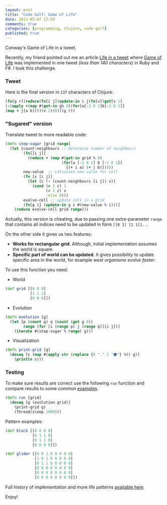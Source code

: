 ```yaml
---
layout: post
title: "Code Golf: Game of Life"
date: 2013-03-07 17:59
comments: true
categories: [programming, clojure, code golf]
published: true
---
```


Conway's Game of Life in a tweet.

<!-- more -->

Recently, my friend pointed out me an article [Life in a tweet](http://trelford.com/blog/post/140.aspx)
where [Game of Life](http://en.wikipedia.org/wiki/Conway%27s_Game_of_Life) was implemented in one tweet
(*less than 140 characters*) in Ruby and F#. I took this challenge.

### Tweet

Here is the final version in `137` characters of Clojure:

``` clojure
(fn[g r](reduce(fn[i j](update-in i j(fn[v](get[v 1]
(-(apply +(map #(get-in g% 0)(for[a[-1 0 1]b[-1 0 1]]
(map + j[a b]))))v 2)0))))g r))
```

### "Sugared" version

Translate tweet to more readable code:

``` clojure
(defn step-sugar [grid range]
  (let [count-neighbours ;; determine number of neighbours
        (fn[[i j]]
          (reduce + (map #(get-in grid % 0)
                         (for[a [-1 0 1] b [-1 0 1]]
                           [(+ i a) (+ j b)]))))
        new-value  ;; calculate new value for cell
        (fn [v [i j]]
          (let [c (- (count-neighbours [i j]) v)]
            (cond (= 3 c) 1
                  (= 2 c) v
                  :else 0)))
        evolve-cell ;; update cell in a grid
        (fn[g i] (update-in g i #(new-value % i)))]
    (reduce evolve-cell grid range)))
```

Actually, this version is cheating,
due to passing one extra-parameter `range` that contains all indices
need to be updated in form `[[0 1] [1 1]]...`

On the other side it gives us two features:

* **Works for rectangular grid**. Although, initial
implementation assumes the world is square.
* **Specific part of world can be updated**. It gives possibility
to update specific area in the world, for example *west organisms evolve faster*.

To use this function you need:

* World

``` clojure
(def grid [[0 0 0]
           [1 1 1]
           [0 0 0]])
```

* Evolution

``` clojure
(defn evolution [g]
  (let [p (count g) q (count (get g 0))
        range (for [i (range p) j (range q)][i j])]
    (iterate #(step-sugar % range) g)))
```

* Visualization

``` clojure
(defn print-grid [g]
  (doseq [s (map #(apply str (replace {0 "." 1 "⚫"} %)) g)]
    (println s)))
```

### Testing

To make sure results are correct use the following
`run` function and compare results to some common
[examples](http://en.wikipedia.org/wiki/Conway%27s_Game_of_Life#Examples_of_patterns).

``` clojure
(defn run [grid]
  (doseq [g (evolution grid)]
    (print-grid g)
    (Thread/sleep 1000)))
```

Pattern examples:

``` clojure
(def block [[0 0 0 0]
            [0 1 1 0]
            [0 1 1 0]
            [0 0 0 0]])

(def glider [[0 0 1 0 0 0 0 0]
             [1 0 1 0 0 0 0 0]
             [0 1 1 0 0 0 0 0]
             [0 0 0 0 0 0 0 0]
             [0 0 0 0 0 0 0 0]
             [0 0 0 0 0 0 0 0]])
```

Full history of implementation and more life patterns
[available here](https://github.com/mishadoff/prog-experiment/blob/master/clojure/life.clj)

Enjoy!
